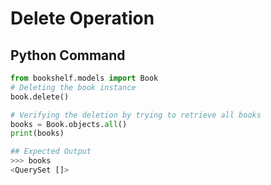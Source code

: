 # Delete Operation

## Python Command
```python
from bookshelf.models import Book
# Deleting the book instance
book.delete()

# Verifying the deletion by trying to retrieve all books
books = Book.objects.all()
print(books)

## Expected Output
>>> books
<QuerySet []>
